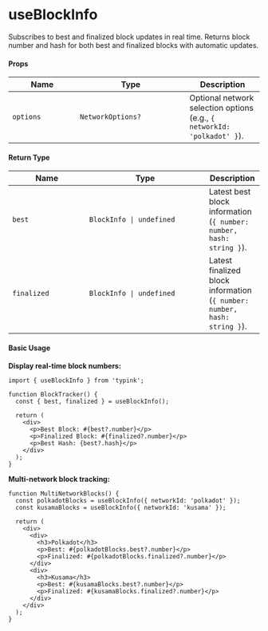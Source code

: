 # useBlockInfo

Subscribes to best and finalized block updates in real time. Returns block number and hash for both best and finalized blocks with automatic updates.

#### Props

<table><thead><tr><th width="119.53125">Name</th><th width="203.671875">Type</th><th>Description</th></tr></thead><tbody><tr><td><code>options</code></td><td><code>NetworkOptions?</code></td><td>Optional network selection options (e.g., <code>{ networkId: 'polkadot' }</code>).</td></tr></tbody></table>

#### Return Type

<table><thead><tr><th width="138.27734375">Name</th><th width="224.19921875">Type</th><th>Description</th></tr></thead><tbody><tr><td><code>best</code></td><td><code>BlockInfo | undefined</code></td><td>Latest best block information (<code>{ number: number, hash: string }</code>).</td></tr><tr><td><code>finalized</code></td><td><code>BlockInfo | undefined</code></td><td>Latest finalized block information (<code>{ number: number, hash: string }</code>).</td></tr></tbody></table>

#### Basic Usage

**Display real-time block numbers:**

```tsx
import { useBlockInfo } from 'typink';

function BlockTracker() {
  const { best, finalized } = useBlockInfo();

  return (
    <div>
      <p>Best Block: #{best?.number}</p>
      <p>Finalized Block: #{finalized?.number}</p>
      <p>Best Hash: {best?.hash}</p>
    </div>
  );
}
```

**Multi-network block tracking:**

```tsx
function MultiNetworkBlocks() {
  const polkadotBlocks = useBlockInfo({ networkId: 'polkadot' });
  const kusamaBlocks = useBlockInfo({ networkId: 'kusama' });

  return (
    <div>
      <div>
        <h3>Polkadot</h3>
        <p>Best: #{polkadotBlocks.best?.number}</p>
        <p>Finalized: #{polkadotBlocks.finalized?.number}</p>
      </div>
      <div>
        <h3>Kusama</h3>
        <p>Best: #{kusamaBlocks.best?.number}</p>
        <p>Finalized: #{kusamaBlocks.finalized?.number}</p>
      </div>
    </div>
  );
}
```
